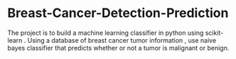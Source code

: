 # Breast-Cancer-Detection-Prediction
The project is to build a machine learning classifier in python using scikit-learn . Using a database of breast cancer tumor information , use naive bayes classifier that predicts whether or not a tumor is malignant or benign.
